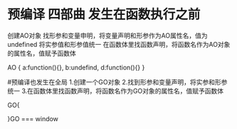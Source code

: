# 预编译 四部曲 发生在函数执行之前
创建AO对象
找形参和变量申明，将变量声明和形参作为AO属性名，值为undefined
将实参值和形参值统一
在函数体里找函数声明，将函数名作为AO对象的属性名，值赋予函数体

AO {
    a:function(){},
    b:undefind,
    d:function(){}
}

#预编译也发生在全局
1.创建一个GO对象
2.找到形参和变量声明，将实参和形参统一
3.在函数体里找函数声明，将函数名作为GO对象的属性名，值赋予函数体

GO{

}GO === window
